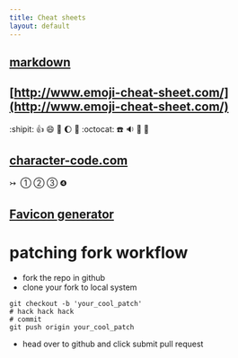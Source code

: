 ```yaml
---
title: Cheat sheets
layout: default
---
```


## [markdown](/topics/markdown.html)

## [http://www.emoji-cheat-sheet.com/](http://www.emoji-cheat-sheet.com/)
:shipit: :thumbsup: :smile: :poop: :moon: :volcano: :octocat: :phone: :sound: :dvd: :ghost:
## [character-code.com](http://character-code.com/)  
&#8611;  &#131; &#10112; &#10113; &#10114; &#10105;

## [Favicon generator](http://favicon-generator.org/editor/) 

# patching fork workflow

* fork the repo in github
* clone your fork to local system

```
git checkout -b 'your_cool_patch'
# hack hack hack
# commit
git push origin your_cool_patch
```

* head over to github and click submit pull request


